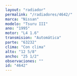 ```yaml
---
layout: "radiador"
permalink: "/radiadores/4642/"
marca: "Nissan"
modelo: "Tsuru III"
ano: "1995"
motor: "L4 1.6"
transmision: "Automática"
parte: "63232"
clima: "Con clima"
alto: "12 5/8"
ancho: "25 1/2"
observaciones: ""
id: "4642"
---
```


